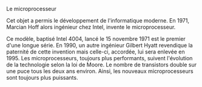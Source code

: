 Le microprocesseur

Cet objet a permis le développement de l'informatique moderne. En 1971, Marcian Hoff alors ingénieur chez Intel, invente le microprocesseur. 

 Ce modèle, baptisé Intel 4004, lancé le 15 novembre 1971 est le premier d'une longue série. En 1990, un autre ingénieur Gilbert Hyatt revendique la paternité de cette invention mais celle-ci, accordée, lui sera enlevée en 1995. Les microprocesseurs, toujours plus performants, suivent l'évolution de la technologie selon la loi de Moore. Le nombre de transistors double sur une puce tous les deux ans environ. Ainsi, les nouveaux microprocesseurs sont toujours plus puissants.
